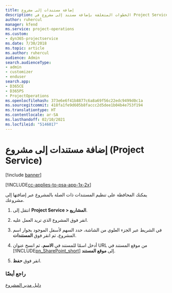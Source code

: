 ```yaml
---
title: إضافة مستندات إلى مشروع
description: الخطوات المتعلقة بإضافة مستند إلى مشروع في Project Service
author: ruhercul
manager: kfend
ms.service: project-operations
ms.custom:
- dyn365-projectservice
ms.date: 7/30/2018
ms.topic: article
ms.author: ruhercul
audience: Admin
search.audienceType:
- admin
- customizer
- enduser
search.app:
- D365CE
- D365PS
- ProjectOperations
ms.openlocfilehash: 373e6e6f41b8877c6a8a69f56c22edc9499d0c1a
ms.sourcegitcommit: 418fa1fe9d605b8faccc2d5dee1b04b4e753f194
ms.translationtype: HT
ms.contentlocale: ar-SA
ms.lasthandoff: 02/10/2021
ms.locfileid: "5146017"
---
```

# <a name="add-documents-to-a-project-project-service"></a>إضافة مستندات إلى مشروع (Project Service)

[!include [banner](../includes/psa-now-project-operations.md)]

[!INCLUDE[cc-applies-to-psa-app-1x-2x](../includes/cc-applies-to-psa-app-1x-2x.md)]

يمكنك المحافظة على تنظيم المستندات ذات الصلة بالمشروع عبر إضافتها إلى مشروعك.  
  
1. انتقل إلى **Project Service > المشاريع**.  
  
2. انقر فوق المشروع الذي تريد العمل عليه.  
  
3. في الشريط عبر الجزء العلوي من الشاشة، حدد السهم لأسفل الموجود بجوار اسم المشروع، ثم انقر فوق **المستندات**.  
  
4. أدخل اسمًا للمستند في **الاسم**، ثم انسخ عنوان URL من موقع المستند في [!INCLUDE[pn_SharePoint_short](../includes/pn-sharepoint-short.md)] إلى **موقع المستند**.  
  
5. انقر فوق **حفظ**.  
  
### <a name="see-also"></a>راجع أيضًا  
 [دليل مدير المشروع](../psa/project-manager-guide.md)
